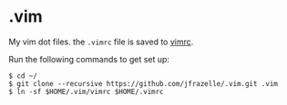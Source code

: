 # .vim

My vim dot files. the `.vimrc` file is saved to [vimrc](https://github.com/scanf/.vim/blob/master/vimrc).

Run the following commands to get set up:

```console
$ cd ~/
$ git clone --recursive https://github.com/jfrazelle/.vim.git .vim
$ ln -sf $HOME/.vim/vimrc $HOME/.vimrc
```
